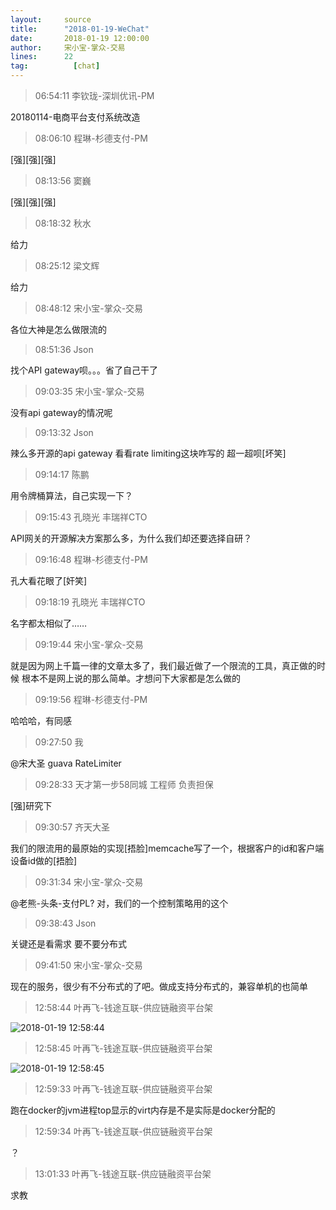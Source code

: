 ```yaml
---
layout:     source 
title:      "2018-01-19-WeChat"
date:       2018-01-19 12:00:00
author:     宋小宝-掌众-交易
lines:      22 
tag:		  [chat]
---
```

> 06:54:11  李钦珑-深圳优讯-PM  
   
20180114-电商平台支付系统改造  
   
> 08:06:10  程琳-杉德支付-PM  
   
[强][强][强]  
   
> 08:13:56  窦巍  
   
[强][强][强]  
   
> 08:18:32  秋水  
   
给力  
   
> 08:25:12  梁文辉  
   
给力  
   
> 08:48:12  宋小宝-掌众-交易  
   
各位大神是怎么做限流的  
   
> 08:51:36  Json  
   
找个API gateway呗。。。省了自己干了  
   
> 09:03:35  宋小宝-掌众-交易  
   
没有api gateway的情况呢  
   
> 09:13:32  Json  
   
辣么多开源的api gateway 看看rate limiting这块咋写的 超一超呗[坏笑]  
   
> 09:14:17  陈鹏  
   
用令牌桶算法，自己实现一下？  
   
> 09:15:43  孔晓光 丰瑞祥CTO  
   
API网关的开源解决方案那么多，为什么我们却还要选择自研？  
   
> 09:16:48  程琳-杉德支付-PM  
   
孔大看花眼了[奸笑]  
   
> 09:18:19  孔晓光 丰瑞祥CTO  
   
名字都太相似了……  
   
> 09:19:44  宋小宝-掌众-交易  
   
就是因为网上千篇一律的文章太多了，我们最近做了一个限流的工具，真正做的时候 根本不是网上说的那么简单。才想问下大家都是怎么做的  
   
> 09:19:56  程琳-杉德支付-PM  
   
哈哈哈，有同感  
   
> 09:27:50  我  
   
@宋大圣  guava RateLimiter  
   
> 09:28:33  天才第一步58同城 工程师 负责担保  
   
[强]研究下  
   
> 09:30:57  齐天大圣  
   
我们的限流用的最原始的实现[捂脸]memcache写了一个，根据客户的id和客户端设备id做的[捂脸]  
   
> 09:31:34  宋小宝-掌众-交易  
   
@老熊-头条-支付PL? 对，我们的一个控制策略用的这个  
   
> 09:38:43  Json  
   
关键还是看需求 要不要分布式   
   
> 09:41:50  宋小宝-掌众-交易  
   
现在的服务，很少有不分布式的了吧。做成支持分布式的，兼容单机的也简单  
   
> 12:58:44  叶再飞-钱途互联-供应链融资平台架  
   
![2018-01-19 12:58:44](http://static.cocolian.org/img/20180119_125844.png) 
   
> 12:58:45  叶再飞-钱途互联-供应链融资平台架  
   
![2018-01-19 12:58:45](http://static.cocolian.org/img/20180119_125845.png) 
   
> 12:59:33  叶再飞-钱途互联-供应链融资平台架  
   
跑在docker的jvm进程top显示的virt内存是不是实际是docker分配的  
   
> 12:59:34  叶再飞-钱途互联-供应链融资平台架  
   
？  
   
> 13:01:33  叶再飞-钱途互联-供应链融资平台架  
   
求教  
   
